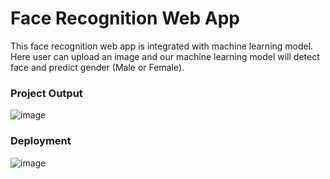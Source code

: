 # Face Recognition Web App

This face recognition web app is integrated with machine learning model. Here user can upload an image and our machine learning model will detect face and predict gender (Male or Female).


### Project Output
![image](https://user-images.githubusercontent.com/75901421/184639833-dea8343f-f0aa-4221-bf9d-29c2948634f1.png)

### Deployment
![image](https://user-images.githubusercontent.com/75901421/184639715-7b4ba26c-6fb8-4157-8819-233b06dedb77.png)
